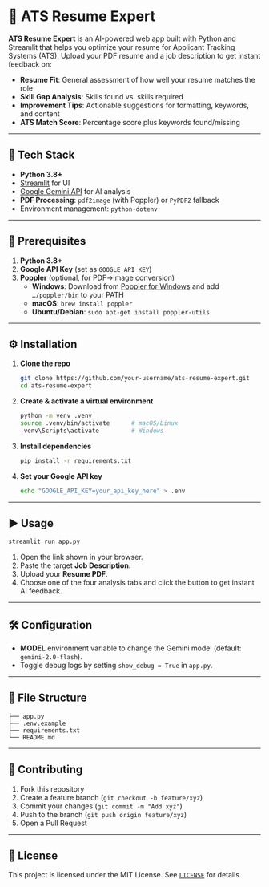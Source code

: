 
# 📄 ATS Resume Expert

**ATS Resume Expert** is an AI-powered web app built with Python and Streamlit that helps you optimize your resume for Applicant Tracking Systems (ATS). Upload your PDF resume and a job description to get instant feedback on:

- **Resume Fit**: General assessment of how well your resume matches the role  
- **Skill Gap Analysis**: Skills found vs. skills required  
- **Improvement Tips**: Actionable suggestions for formatting, keywords, and content  
- **ATS Match Score**: Percentage score plus keywords found/missing  

---

## 🚀 Tech Stack

- **Python 3.8+**  
- [Streamlit](https://streamlit.io/) for UI  
- [Google Gemini API](https://developers.generativeai.google/) for AI analysis  
- **PDF Processing**: `pdf2image` (with Poppler) or `PyPDF2` fallback  
- Environment management: `python-dotenv`

---

## 🔧 Prerequisites

1. **Python 3.8+**  
2. **Google API Key** (set as `GOOGLE_API_KEY`)  
3. **Poppler** (optional, for PDF→image conversion)  
   - **Windows**: Download from [Poppler for Windows](https://github.com/oschwartz10612/poppler-windows/releases/) and add `…/poppler/bin` to your PATH  
   - **macOS**: `brew install poppler`  
   - **Ubuntu/Debian**: `sudo apt-get install poppler-utils`  

---

## ⚙️ Installation

1. **Clone the repo**  
   ```bash
   git clone https://github.com/your-username/ats-resume-expert.git
   cd ats-resume-expert


2. **Create & activate a virtual environment**

   ```bash
   python -m venv .venv
   source .venv/bin/activate      # macOS/Linux
   .venv\Scripts\activate         # Windows
   ```

3. **Install dependencies**

   ```bash
   pip install -r requirements.txt
   ```

4. **Set your Google API key**

   ```bash
   echo "GOOGLE_API_KEY=your_api_key_here" > .env
   ```

---

## ▶️ Usage

```bash
streamlit run app.py
```

1. Open the link shown in your browser.
2. Paste the target **Job Description**.
3. Upload your **Resume PDF**.
4. Choose one of the four analysis tabs and click the button to get instant AI feedback.

---

## 🛠️ Configuration

* **MODEL** environment variable to change the Gemini model (default: `gemini-2.0-flash`).
* Toggle debug logs by setting `show_debug = True` in `app.py`.

---

## 📁 File Structure

```
├── app.py
├── .env.example
├── requirements.txt
└── README.md
```

---

## 🤝 Contributing

1. Fork this repository
2. Create a feature branch (`git checkout -b feature/xyz`)
3. Commit your changes (`git commit -m "Add xyz"`)
4. Push to the branch (`git push origin feature/xyz`)
5. Open a Pull Request

---

## 📜 License

This project is licensed under the MIT License. See [`LICENSE`](LICENSE) for details.

